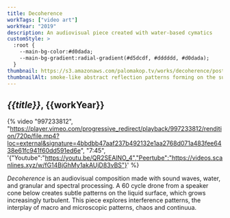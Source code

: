 ```yaml
---
title: Decoherence
workTags: ["video art"]
workYear: "2019"
description: An audiovisual piece created with water-based cymatics
customStyle: >
  :root {
    --main-bg-color:#d0dada;
    --main-bg-gradient:radial-gradient(#d5dcdf, #dddddd, #d0dada);
  }
thumbnail: https://s3.amazonaws.com/palomakop.tv/works/decoherence/poster.jpg
thumbnailAlt: smoke-like abstract reflection patterns forming on the surface of water
---
```


## *{{title}}*, {{workYear}}

{% video "997233812", "https://player.vimeo.com/progressive_redirect/playback/997233812/rendition/720p/file.mp4?loc=external&signature=4bbdbb47aaf237b492132e1aa2768d071a483fee6438e61fc941f60dd591ed6e", "7:45", '{"Youtube":"https://youtu.be/QR2SEAlNO_4","Peertube":"https://videos.scanlines.xyz/w/fG14BjGhMy1akAUjD83vBS"}' %}

*Decoherence* is an audiovisual composition made with sound waves, water, and granular and spectral processing. A 60 cycle drone from a speaker cone below creates subtle patterns on the liquid surface, which grows increasingly turbulent. This piece explores interference patterns, the interplay of macro and microscopic patterns, chaos and continuua.
